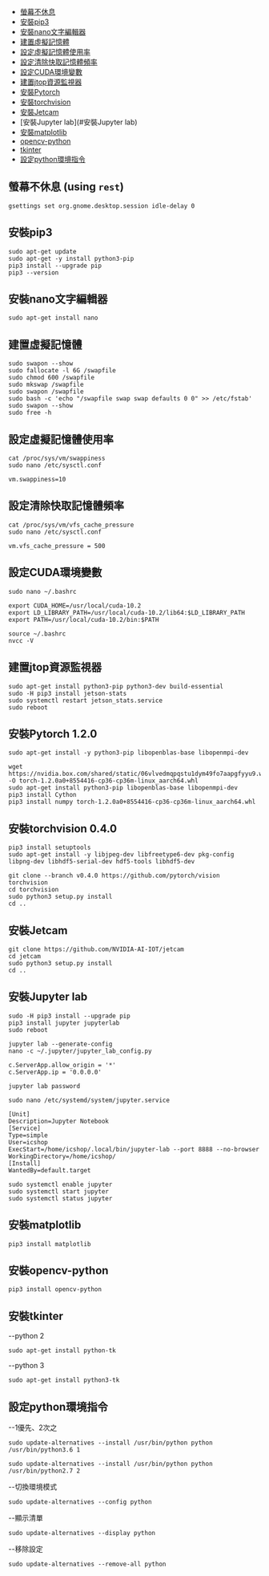 - [螢幕不休息](#螢幕不休息)
- [安裝pip3](#安裝pip3)
- [安裝nano文字編輯器](#安裝nano文字編輯器)
- [建置虛擬記憶體](#建置虛擬記憶體)
- [設定虛擬記憶體使用率](#設定虛擬記憶體使用率)
- [設定清除快取記憶體頻率](#設定清除快取記憶體頻率)
- [設定CUDA環境變數](#設定CUDA環境變數)
- [建置jtop資源監視器](#建置jtop資源監視器)
- [安裝Pytorch](#安裝Pytorch)
- [安裝torchvision](#安裝torchvision)
- [安裝Jetcam](#安裝Jetcam)
- [安裝Jupyter lab](#安裝Jupyter lab)
- [安裝matplotlib](#安裝matplotlib)
- [opencv-python](#opencv-python)
- [tkinter](#tkinter)
- [設定python環境指令](#設定python環境指令)
## 螢幕不休息 (using `rest`)
```
gsettings set org.gnome.desktop.session idle-delay 0

```
## 安裝pip3
```
sudo apt-get update
sudo apt-get -y install python3-pip
pip3 install --upgrade pip
pip3 --version

```
## 安裝nano文字編輯器
```
sudo apt-get install nano

```
## 建置虛擬記憶體
```
sudo swapon --show
sudo fallocate -l 6G /swapfile
sudo chmod 600 /swapfile
sudo mkswap /swapfile
sudo swapon /swapfile
sudo bash -c 'echo "/swapfile swap swap defaults 0 0" >> /etc/fstab'
sudo swapon --show
sudo free -h

```
## 設定虛擬記憶體使用率
```
cat /proc/sys/vm/swappiness
sudo nano /etc/sysctl.conf
```
```write virtual memory use rate
vm.swappiness=10
```

## 設定清除快取記憶體頻率
```
cat /proc/sys/vm/vfs_cache_pressure
sudo nano /etc/sysctl.conf

```
```write clear cache memory
vm.vfs_cache_pressure = 500
```

## 設定CUDA環境變數
```
sudo nano ~/.bashrc

```
```
export CUDA_HOME=/usr/local/cuda-10.2
export LD_LIBRARY_PATH=/usr/local/cuda-10.2/lib64:$LD_LIBRARY_PATH
export PATH=/usr/local/cuda-10.2/bin:$PATH
```
```
source ~/.bashrc
nvcc -V

```
## 建置jtop資源監視器
```
sudo apt-get install python3-pip python3-dev build-essential
sudo -H pip3 install jetson-stats
sudo systemctl restart jetson_stats.service
sudo reboot

```

## 安裝Pytorch 1.2.0
```
sudo apt-get install -y python3-pip libopenblas-base libopenmpi-dev

```
```
wget https://nvidia.box.com/shared/static/06vlvedmqpqstu1dym49fo7aapgfyyu9.whl -O torch-1.2.0a0+8554416-cp36-cp36m-linux_aarch64.whl
sudo apt-get install python3-pip libopenblas-base libopenmpi-dev
pip3 install Cython
pip3 install numpy torch-1.2.0a0+8554416-cp36-cp36m-linux_aarch64.whl

```

## 安裝torchvision 0.4.0
```
pip3 install setuptools
sudo apt-get install -y libjpeg-dev libfreetype6-dev pkg-config libpng-dev libhdf5-serial-dev hdf5-tools libhdf5-dev

```
```
git clone --branch v0.4.0 https://github.com/pytorch/vision torchvision
cd torchvision
sudo python3 setup.py install
cd ..

```
## 安裝Jetcam
```
git clone https://github.com/NVIDIA-AI-IOT/jetcam
cd jetcam
sudo python3 setup.py install
cd ..

```

## 安裝Jupyter lab
```
sudo -H pip3 install --upgrade pip
pip3 install jupyter jupyterlab
sudo reboot

```
```
jupyter lab --generate-config
nano -c ~/.jupyter/jupyter_lab_config.py

```
```
c.ServerApp.allow_origin = '*'
c.ServerApp.ip = '0.0.0.0'
```
```
jupyter lab password

```
```
sudo nano /etc/systemd/system/jupyter.service

```
```
[Unit]
Description=Jupyter Notebook
[Service]
Type=simple
User=icshop
ExecStart=/home/icshop/.local/bin/jupyter-lab --port 8888 --no-browser
WorkingDirectory=/home/icshop/
[Install]
WantedBy=default.target
```
```
sudo systemctl enable jupyter
sudo systemctl start jupyter
sudo systemctl status jupyter

```

## 安裝matplotlib
```
pip3 install matplotlib

```
## 安裝opencv-python
```
pip3 install opencv-python

```
## 安裝tkinter
--python 2
```
sudo apt-get install python-tk

```
--python 3
```
sudo apt-get install python3-tk

```
## 設定python環境指令
--1優先、2次之
```
sudo update-alternatives --install /usr/bin/python python /usr/bin/python3.6 1
```
```
sudo update-alternatives --install /usr/bin/python python /usr/bin/python2.7 2
```
--切換環境模式
```
sudo update-alternatives --config python

```
--顯示清單
```
sudo update-alternatives --display python

```
--移除設定
```
sudo update-alternatives --remove-all python

```
